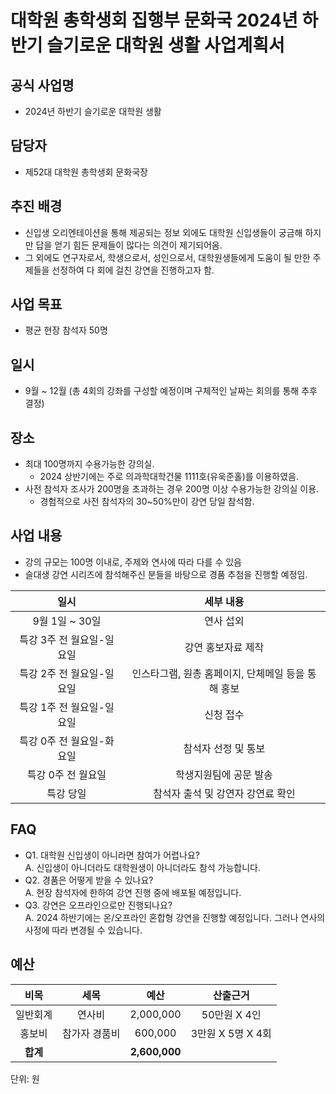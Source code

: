 대학원 총학생회 집행부 문화국 2024년 하반기 슬기로운 대학원 생활 사업계획서
===

## 공식 사업명
- 2024년 하반기 슬기로운 대학원 생활

## 담당자
- 제52대 대학원 총학생회 문화국장

## 추진 배경
- 신입생 오리엔테이션을 통해 제공되는 정보 외에도 대학원 신입생들이 궁금해 하지만 답을 얻기 힘든 문제들이 많다는 의견이 제기되어옴. 
- 그 외에도 연구자로서, 학생으로서, 성인으로서, 대학원생들에게 도움이 될 만한 주제들을 선정하여 다 회에 걸친 강연을 진행하고자 함. 

## 사업 목표
- 평균 현장 참석자 50명

## 일시
- 9월 ~ 12월 (총 4회의 강좌를 구성할 예정이며 구체적인 날짜는 회의를 통해 추후 결정)

## 장소
- 최대 100명까지 수용가능한 강의실.
	- 2024 상반기에는 주로 의과학대학건물 1111호(유욱준홀)를 이용하였음.
- 사전 참석자 조사가 200명을 초과하는 경우 200명 이상 수용가능한 강의실 이용.
	- 경험적으로 사전 참석자의 30~50%만이 강연 당일 참석함.

## 사업 내용
- 강의 규모는 100명 이내로, 주제와 연사에 따라 다를 수 있음
- 슬대생 강연 시리즈에 참석해주신 분들을 바탕으로 경품 추첨을 진행할 예정임.

|  **일시** | **세부 내용** |
|:----------:|:------------:|
|9월 1일 ~ 30일 | 연사 섭외 |
|특강 3주 전 월요일-일요일 | 강연 홍보자료 제작 |
|특강 2주 전 월요일-일요일 | 인스타그램, 원총 홈페이지, 단체메일 등을 통해 홍보 |
|특강 1주 전 월요일-일요일 | 신청 접수 |
|특강 0주 전 월요일-화요일 | 참석자 선정 및 통보 |
|특강 0주 전 월요일 | 학생지원팀에 공문 발송 |
|특강 당일 | 참석자 출석 및 강연자 강연료 확인 |


## FAQ
- Q1. 대학원 신입생이 아니라면 참여가 어렵나요? <br/> A. 신입생이 아니더라도 대학원생이 아니더라도 참석 가능합니다.
- Q2. 경품은 어떻게 받을 수 있나요? <br/> A. 현장 참석자에 한하여 강연 진행 중에 배포될 예정입니다.
- Q3. 강연은 오프라인으로만 진행되나요? <br/> A. 2024 하반기에는 온/오프라인 혼합형 강연을 진행할 예정입니다. 그러나 연사의 사정에 따라 변경될 수 있습니다.

## 예산

|  **비목** |   **세목**   | **예산** | **산출근거** |
|:----------:|:------------:|:--------:|:--------:|
|일반회계| 연사비 | 2,000,000 | 50만원 X 4인 |
|홍보비|참가자 경품비|600,000| 3만원 X 5명 X 4회 |
|   **합계**  |              | **2,600,000**|  |

단위: 원
